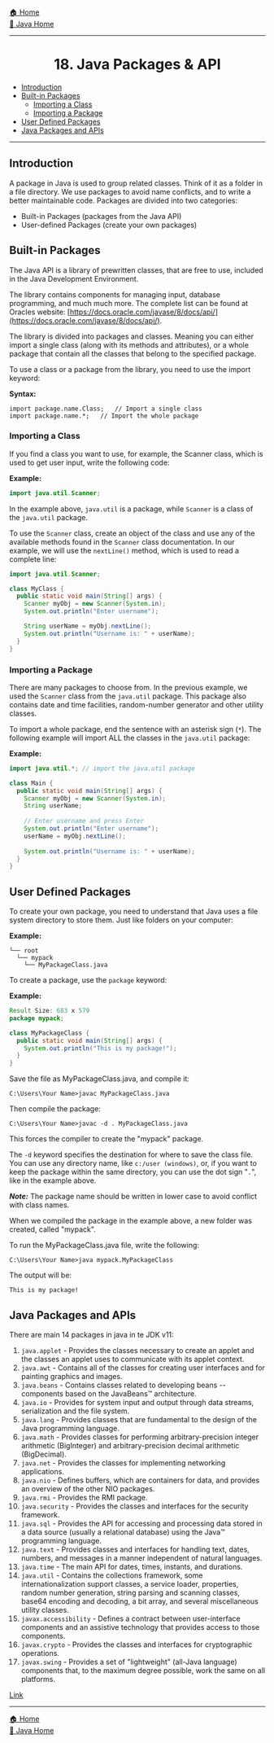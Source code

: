 [🏠 Home](../../../README.md) <br/>
[🍵 Java Home](../Java.md)

<hr/>

<h1 style="text-align: center">18. Java Packages & API</h1>

- [Introduction](#introduction)
- [Built-in Packages](#built-in-packages)
  - [Importing a Class](#importing-a-class)
  - [Importing a Package](#importing-a-package)
- [User Defined Packages](#user-defined-packages)
- [Java Packages and APIs](#java-packages-and-apis)

<hr/>

## Introduction
A package in Java is used to group related classes. Think of it as a folder in a file directory. We use packages to avoid name conflicts, and to write a better maintainable code. Packages are divided into two categories:

- Built-in Packages (packages from the Java API)
- User-defined Packages (create your own packages)

## Built-in Packages
The Java API is a library of prewritten classes, that are free to use, included in the Java Development Environment.

The library contains components for managing input, database programming, and much much more. The complete list can be found at Oracles website: [https://docs.oracle.com/javase/8/docs/api/](https://docs.oracle.com/javase/8/docs/api/).

The library is divided into packages and classes. Meaning you can either import a single class (along with its methods and attributes), or a whole package that contain all the classes that belong to the specified package.

To use a class or a package from the library, you need to use the import keyword:

**Syntax:**
```
import package.name.Class;   // Import a single class
import package.name.*;   // Import the whole package
```
### Importing a Class

If you find a class you want to use, for example, the Scanner class, which is used to get user input, write the following code:

**Example:**
```java
import java.util.Scanner;
```
In the example above, `java.util` is a package, while `Scanner` is a class of the `java.util` package.

To use the `Scanner` class, create an object of the class and use any of the available methods found in the `Scanner` class documentation. In our example, we will use the `nextLine()` method, which is used to read a complete line:

```java
import java.util.Scanner;

class MyClass {
  public static void main(String[] args) {
    Scanner myObj = new Scanner(System.in);
    System.out.println("Enter username");

    String userName = myObj.nextLine();
    System.out.println("Username is: " + userName);
  }
}
```

### Importing a Package

There are many packages to choose from. In the previous example, we used the `Scanner` class from the `java.util` package. This package also contains date and time facilities, random-number generator and other utility classes.

To import a whole package, end the sentence with an asterisk sign (`*`). The following example will import ALL the classes in the `java.util` package:

**Example:**
```java
import java.util.*; // import the java.util package 

class Main {
  public static void main(String[] args) {
    Scanner myObj = new Scanner(System.in);
    String userName;
    
    // Enter username and press Enter
    System.out.println("Enter username"); 
    userName = myObj.nextLine();   
       
    System.out.println("Username is: " + userName);        
  }
}
```

## User Defined Packages

To create your own package, you need to understand that Java uses a file system directory to store them. Just like folders on your computer:

**Example:**
```
└── root
  └── mypack
    └── MyPackageClass.java
```

To create a package, use the `package` keyword:

**Example:**
```java
Result Size: 683 x 579
package mypack;

class MyPackageClass { 
  public static void main(String[] args) { 
    System.out.println("This is my package!"); 
  } 
}
```

Save the file as MyPackageClass.java, and compile it:
```
C:\Users\Your Name>javac MyPackageClass.java
```
Then compile the package:
```
C:\Users\Your Name>javac -d . MyPackageClass.java
```

This forces the compiler to create the "mypack" package.

The `-d` keyword specifies the destination for where to save the class file. You can use any directory name, like `c:/user (windows)`, or, if you want to keep the package within the same directory, you can use the dot sign "`.`", like in the example above.

***Note:*** The package name should be written in lower case to avoid conflict with class names.

When we compiled the package in the example above, a new folder was created, called "mypack".

To run the MyPackageClass.java file, write the following:
```
C:\Users\Your Name>java mypack.MyPackageClass
```
The output will be:
```
This is my package!
```

## Java Packages and APIs

There are main 14 packages in java in te JDK v11:
1. `java.applet` - Provides the classes necessary to create an applet and the classes an applet uses to communicate with its applet context.
2. `java.awt` - Contains all of the classes for creating user interfaces and for painting graphics and images.
3. `java.beans` - Contains classes related to developing beans -- components based on the JavaBeans™ architecture.
4. `java.io` - Provides for system input and output through data streams, serialization and the file system.
5. `java.lang` - Provides classes that are fundamental to the design of the Java programming language.
6. `java.math` - Provides classes for performing arbitrary-precision integer arithmetic (BigInteger) and arbitrary-precision decimal arithmetic (BigDecimal).
7. `java.net` - Provides the classes for implementing networking applications.
8. `java.nio` - Defines buffers, which are containers for data, and provides an overview of the other NIO packages.
9. `java.rmi` - Provides the RMI package.
10. `java.security` - Provides the classes and interfaces for the security framework.
11. `java.sql` - Provides the API for accessing and processing data stored in a data source (usually a relational database) using the Java™ programming language.
12. `java.text` - Provides classes and interfaces for handling text, dates, numbers, and messages in a manner independent of natural languages.
13. `java.time` - The main API for dates, times, instants, and durations.
14. `java.util` - Contains the collections framework, some internationalization support classes, a service loader, properties, random number generation, string parsing and scanning classes, base64 encoding and decoding, a bit array, and several miscellaneous utility classes.
15. `javax.accessibility` - Defines a contract between user-interface components and an assistive technology that provides access to those components.
16. `javax.crypto` - Provides the classes and interfaces for cryptographic operations.
17. `javax.swing` - Provides a set of "lightweight" (all-Java language) components that, to the maximum degree possible, work the same on all platforms.

[Link](https://docs.oracle.com/en/java/javase/11/docs/api/allpackages-index.html)

<hr/>

[🏠 Home](../../../README.md) <br/>
[🍵 Java Home](../Java.md)

